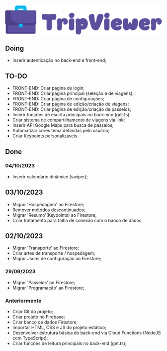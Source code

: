 ![alt text](https://github.com/gabrielofavero/Trip-Viewer-Firebase/blob/master/public/assets/img/logo-full.png?raw=true)

## Doing
- Inserir autenticação no back-end e front-end;

## TO-DO
- FRONT-END: Criar página de login;
- FRONT-END: Criar página principal (seleção e de viagens);
- FRONT-END: Criar página de configurações;
- FRONT-END: Criar página de edição/criação de viagens;
- FRONT-END: Criar página de edição/criação de passeios;
- Inserir funções de escrita principais no back-end (get.ts);
- Criar sistema de compartilhamento de viagens via link;
- Inserir API Google Maps para busca de passeios;
- Automatizar cores tema definidas pelo usuário;
- Criar Keypoints personalizáveis.

## Done

### 04/10/2023
- Inserir calendário dinâmico (swiper);

## 03/10/2023
- Migrar 'Hospedagem' ao Firestore;
- Remover métodos descontinuados;
- Migrar 'Resumo'(Keypoints) ao Firestore;
- Criar tratamento para falha de conexão com o banco de dados;

## 02/10/2023
- Migrar 'Transporte' ao Firestore;
- Criar artes de transporte / hospedagem;
- Migrar Jsons de configuração ao Firestore;

### 29/09/2023
- Migrar 'Passeios' ao Firestore;
- Migrar 'Programação' ao Firestore;

### Anteriormente
- Criar Git do projeto;
- Criar projeto no Firebase;
- Criar banco de dados Firestore;
- Importar HTML, CSS e JS do projeto estático;
- Desenvolver estrutura básica do back-end via Cloud Functions (NodeJS com TypeScript);
- Criar funções de leitura principais no back-end (get.ts);
